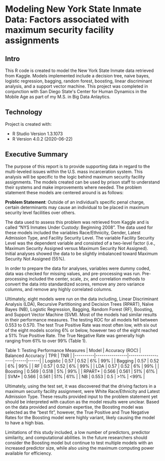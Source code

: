 # Modeling New York State Inmate Data: Factors associated with maximum security facility assignments
## Intro
This R code is created to model the New York State Inmate data retrieved from Kaggle. Models implemented include a decision tree, naive bayes, logistic regression, bagging, random forest, boosting, linear discriminant analysis, and a support vector machine. This project was completed in conjunction with San Diego State's Center for Human Dynamics in the Mobile Age as part of my M.S. in Big Data Anlaytics.

## Technology
Project is created with:
* R Studio Version 1.3.1073
* R Version 4.0.2 (2020-06-22)

## Executive Summary 
The purpose of this report is to provide supporting data in regard to the multi-leveled issues within the U.S. mass incarceration system. This analysis will be specific to the logic behind maximum security facility assignments. The models created can be used by prison staff to understand their systems and make improvements where needed. The problem statement these models are centered around is as follows:

**Problem Statement**: Outside of an individual’s specific penal charge, certain determinants may cause an individual to be placed in maximum security level facilities over others.

The data used to assess this problem was retrieved from Kaggle and is called “NYS Inmates Under Custody: Beginning 2008”. The data used for these models included the variables Race/Ethnicity, Gender, Latest Admission Type, and Facility Security Level. The variable Facility Security Level was the dependent variable and consisted of a two-level factor (i.e., Maximum Security Assigned versus Maximum Security Not Assigned). Initial analyses showed the data to be slightly imbalanced toward Maximum Security Not Assigned (55%).

In order to prepare the data for analyses, variables were dummy coded, data was checked for missing values, and pre-processing was run. Pre-processing included the center, scale, zv, and correlation methods to convert the data into standardized scores, remove any zero variance columns, and remove any highly correlated columns.

Ultimately, eight models were run on the data including, Linear Discriminant Analysis (LDA), Recursive Partitioning and Decision Trees (RPART), Naïve Bayes (NB), Logistic Regression, Bagging, Random Forest (RF), Boosting, and Support Vector Machine (SVM). Most of the models had similar results in their performance measures. The testing ROC for all models fell between 0.553 to 0.570. The test True Positive Rate was most often low, with six out of the eight models scoring 6% or below, however two of the eight reached a 51% True Positive Rate. The True Negative Rate was generally high ranging from 61% to over 99% (Table 1). 

Table 1: Testing Performance Measures
| Model    | Accuracy (ROC) | Balanced Accuracy | TPR  | TNR  |
|----------|----------------|-------------------|------|------|
| Logistic | 0.57           | 0.52              | 6%   | 99%  |
| Bagging  | 0.57           | 0.52              | 6%   | 99%  |
| RF       | 0.57           | 0.52              | 6%   | 99%  |
| LDA      | 0.57           | 0.52              | 6%   | 99%  |
| Boosting | 0.569          | 0.518             | 5%   | 99%  |
| RPART*   | 0.566          | 0.561             | 51%  | 61%  |
| SVM*     | 0.566          | 0.561             | 51%  | 61%  |
| NB       | 0.553          | 0.5               | >1%  | <99% |

Ultimately, using the test set, it was discovered that the driving factors in a maximum security facility assignment, were White Race/Ethnicity and Latest Admission Type. These results provided input to the problem statement yet should be interpreted with caution as the model results were unclear. Based on the data provided and domain expertise, the Boosting model was selected as the “best fit”, however, the True Positive and True Negative Rates for the Boosting model were highly variant, likely causing the model to have a high bias. 

Limitations of this study included, a low number of predictors, predictor similarity, and computational abilities. In the future researchers should consider the Boosting model but continue to test multiple models with an increased predictor size, while also using the maximum computing power available for efficiency. 

